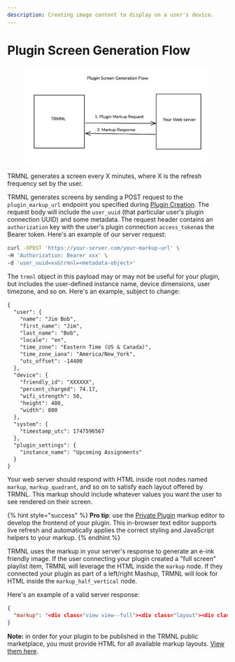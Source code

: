 ```yaml
---
description: Creating image content to display on a user's device.
---
```


# Plugin Screen Generation Flow

<figure><img src="../.gitbook/assets/Screenshot 2024-09-06 at 3.35.01 PM.png" alt=""><figcaption></figcaption></figure>

TRMNL generates a screen every X minutes, where X is the refresh frequency set by the user.

TRMNL generates screens by sending a POST request to the `plugin_markup_url` endpoint you specified during [Plugin Creation](plugin-creation.md). The request body will include the `user_uuid` (that particular user's plugin connection UUID) and some metadata. The request header contains an `authorization` key with the user's plugin connection `access_token`as the Bearer token. Here's an example of our server request:

```bash
curl -XPOST 'https://your-server.com/your-markup-url' \
-H 'Authorization: Bearer xxx' \
-d 'user_uuid=xx&trmnl=<metadata-object>'
```

The `trmnl` object in this payload may or may not be useful for your plugin, but includes the user-defined instance name, device dimensions, user timezone, and so on. Here's an example, subject to change:

```
{
  "user": {
    "name": "Jim Bob",
    "first_name": "Jim",
    "last_name": "Bob",
    "locale": "en",
    "time_zone": "Eastern Time (US & Canada)",
    "time_zone_iana": "America/New_York",
    "utc_offset": -14400
  },
  "device": {
    "friendly_id": "XXXXXX",
    "percent_charged": 74.17,
    "wifi_strength": 50,
    "height": 480,
    "width": 800
  },
  "system": {
    "timestamp_utc": 1747596567
  },
  "plugin_settings": {
    "instance_name": "Upcoming Assignments"
  }
}
```

Your web server should respond with HTML inside root nodes named `markup`, `markup_quadrant`, and so on to satisfy each layout offered by TRMNL. This markup should include whatever values you want the user to see rendered on their screen.

{% hint style="success" %}
**Pro tip**: use the [Private Plugin](https://usetrmnl.com/plugin_settings/new?keyname=private_plugin) markup editor to develop the frontend of your plugin. This in-browser text editor supports live refresh and automatically applies the correct styling and JavaScript helpers to your markup.
{% endhint %}

TRMNL uses the markup in your server's response to generate an e-ink friendly image. If the user connecting your plugin created a "full screen" playlist item, TRMNL will leverage the HTML inside the `markup` node. If they connected your plugin as part of a left/right Mashup, TRMNL will look for HTML inside the `markup_half_vertical` node.&#x20;

Here's an example of a valid server response:

```json
{
  "markup": '<div class="view view--full"><div class="layout"><div class="columns"><div class="column"><div class="markdown gap--large"><span class="title">Daily Scripture</span><div class="content-element content content--center">Hello</div><span class="label label--underline mt-4">World</span></div></div></div></div><div>', "markup_half_horizontal": '<div class="view view--half_horizontal">Your content</div>', "markup_half_vertical": '<div class="view view--half_vertical">Your content</div>', "markup_quadrant": '<div class="view view--quadrant">Your content</div>'
}
```

**Note:** in order for your plugin to be published in the TRMNL public marketplace, you must provide HTML for all available markup layouts. [View them here](https://help.usetrmnl.com/en/articles/10168132-mashups).
